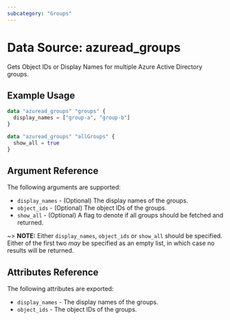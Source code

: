 ```yaml
---
subcategory: "Groups"
---
```


# Data Source: azuread_groups

Gets Object IDs or Display Names for multiple Azure Active Directory groups.

## Example Usage

```terraform
data "azuread_groups" "groups" {
  display_names = ["group-a", "group-b"]
}
```

```terraform
data "azuread_groups" "allGroups" {
  show_all = true
}
```

## Argument Reference

The following arguments are supported:

* `display_names` - (Optional) The display names of the groups.
* `object_ids` - (Optional) The object IDs of the groups.
* `show_all` - (Optional) A flag to denote if all groups should be fetched and returned.

~> **NOTE:** Either `display_names`, `object_ids` or `show_all` should be specified. Either of the first two _may_ be specified as an empty list, in which case no results will be returned.

## Attributes Reference

The following attributes are exported:

* `display_names` - The display names of the groups.
* `object_ids` - The object IDs of the groups.
